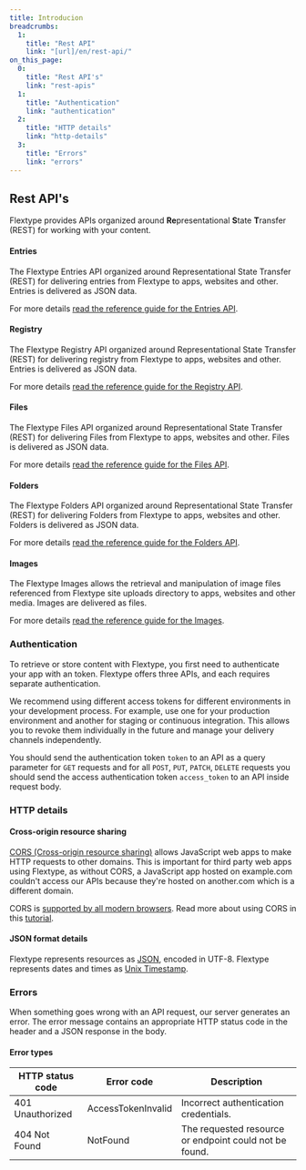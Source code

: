```yaml
---
title: Introducion
breadcrumbs:
  1:
    title: "Rest API"
    link: "[url]/en/rest-api/"
on_this_page:
  0:
    title: "Rest API's"
    link: "rest-apis"
  1:
    title: "Authentication"
    link: "authentication"
  2:
    title: "HTTP details"
    link: "http-details"
  3:
    title: "Errors"
    link: "errors"
---
```


## <a name="rest-apis"></a> Rest API's

Flextype provides APIs organized around <b>Re</b>presentational <b>S</b>tate <b>T</b>ransfer (REST) for working with your content.

#### Entries

The Flextype Entries API organized around Representational State Transfer (REST) for delivering entries from Flextype to apps, websites and other. Entries is delivered as JSON data.

For more details <a href="[url]/en/rest-api/entries">read the reference guide for the Entries API</a>.

#### Registry

The Flextype Registry API organized around Representational State Transfer (REST) for delivering registry from Flextype to apps, websites and other. Entries is delivered as JSON data.

For more details <a href="[url]/en/rest-api/registry">read the reference guide for the Registry API</a>.

#### Files

The Flextype Files API organized around Representational State Transfer (REST) for delivering Files from Flextype to apps, websites and other. Files is delivered as JSON data.

For more details <a href="[url]/en/rest-api/files">read the reference guide for the Files API</a>.

#### Folders

The Flextype Folders API organized around Representational State Transfer (REST) for delivering Folders from Flextype to apps, websites and other. Folders is delivered as JSON data.

For more details <a href="[url]/en/rest-api/folders">read the reference guide for the Folders API</a>.

#### Images

The Flextype Images allows the retrieval and manipulation of image files referenced from Flextype site uploads directory to apps, websites and other media. Images are delivered as files.

For more details <a href="[url]/en/rest-api/images">read the reference guide for the Images</a>.


### <a name="authentication"></a> Authentication

To retrieve or store content with Flextype, you first need to authenticate your app with an token. Flextype offers three APIs, and each requires separate authentication.

We recommend using different access tokens for different environments in your development process. For example, use one for your production environment and another for staging or continuous integration. This allows you to revoke them individually in the future and manage your delivery channels independently.

You should send the authentication token `token` to an API as a query parameter for `GET` requests and for all `POST`, `PUT`, `PATCH`, `DELETE` requests you should send the access authentication token `access_token` to an API inside request body.

### <a name="http-details"></a> HTTP details

#### Cross-origin resource sharing

[CORS (Cross-origin resource sharing)](https://en.wikipedia.org/wiki/Cross-origin_resource_sharing) allows JavaScript web apps to make HTTP requests to other domains. This is important for third party web apps using Flextype, as without CORS, a JavaScript app hosted on example.com couldn't access our APIs because they're hosted on another.com which is a different domain.

CORS is [supported by all modern browsers](http://caniuse.com/cors). Read more about using CORS in this [tutorial](https://www.html5rocks.com/en/tutorials/cors/).

#### JSON format details

Flextype represents resources as [JSON](http://json.org/), encoded in UTF-8. Flextype represents dates and times as [Unix Timestamp](https://www.unixtimestamp.com).

### <a name="errors"></a> Errors

When something goes wrong with an API request, our server generates an error. The error message contains an appropriate HTTP status code in the header and a JSON response in the body.

#### Error types

<div class="table">
    <table>
        <thead>
            <tr>
                <th>HTTP status code</th>
                <th>Error code</th>
                <th>Description</th>
            </tr>
        </thead>
        <tbody>
            <tr>
                <td>401 Unauthorized</td>
                <td>AccessTokenInvalid</td>
                <td>Incorrect authentication credentials.</td>
            </tr>
            <tr>
                <td>404 Not Found</td>
                <td>NotFound</td>
                <td>The requested resource or endpoint could not be found.</td>
            </tr>
        </tbody>
    </table>
</div>
